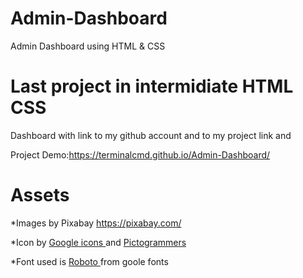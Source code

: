 # Admin-Dashboard
Admin Dashboard using HTML & CSS

# Last project in intermidiate HTML CSS
Dashboard with link to my github account
and to my project link and 

Project Demo:https://terminalcmd.github.io/Admin-Dashboard/

# Assets
*Images by Pixabay https://pixabay.com/

*Icon by <a target='_blank' href="https://fonts.google.com/icons">Google icons </a> and <a href="https://pictogrammers.com/library/mdi/" target="_blank">Pictogrammers</a>

*Font used is <a target="_blank" href="https://fonts.google.com/specimen/Roboto?query=roboto">Roboto </a>from goole fonts